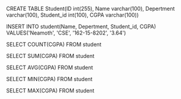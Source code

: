 <!-- Creating Database -->


<!-- Creating a Table -->

CREATE TABLE Student(ID int(255), Name varchar(100), Depertment varchar(100), Student_id int(100), CGPA varchar(100))

<!-- Inserting value in the database -->

INSERT INTO student(Name, Depertment, Student_id, CGPA)
VALUES('Neamoth', 'CSE', '162-15-8202', '3.64')

<!-- 
SQL Quray search from database 

=>Aggegate Function:
Type:
    1. Count()
    2. Sum()
    3. Avg()
    4. Min()
    5. Max()
-->

<!-- Count() -->

SELECT COUNT(CGPA)
FROM student

<!-- SUM() -->

SELECT SUM(CGPA)
FROM student

<!-- Avg() -->
SELECT AVG(CGPA)
FROM student

<!-- Min() -->
SELECT MIN(CGPA)
FROM student

<!-- Max() -->
SELECT MAX(CGPA)
FROM student